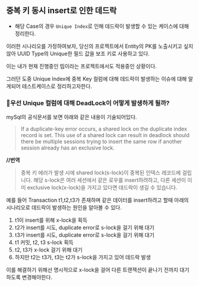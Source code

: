 ## 중복 키 동시 insert로 인한 데드락
- 해당 Case의 경우 `Unique Index`로 인해 데드락이 발생할 수 있는 케이스에 대해 정리한다.

이러한 시나리오를 가정하여보자, 당신의 프로젝트에서 Entity의 PK를 노출시키고 싶지 않아 UUID Type의 Unique한 필드 값을 보조 키로 사용하고 있다.

이는 내가 현재 진행중인 띱이라는 프로젝트에서도 적용중인 상황이다.

그러던 도중 Unique Index에 중복 Key 컬럼에 대해 데드락이 발생하는 이슈에 대해 알게되어 테스트케이스로 정리하고자한다.

### 🤔우선 Unique 컬럼에 대해 DeadLock이 어떻게 발생하게 될까?
mySql의 공식문서를 보면 아래와 같은 내용이 기술되어있다.

> If a duplicate-key error occurs, a shared lock on the duplicate index record is set.
> This use of a shared lock can result in deadlock should there be multiple sessions trying to 
> insert the same row if another session already has an exclusive lock.

**//번역**
> 중복 키 에러가 발생 시에 shared lock(s-lock)이 중복된 인덱스 레코드에 걸립니다. 해당 s-lock은 여러 세션에서 같은 로우를 insert하려하고, 
> 다른 세션이 이미 exclusive lock(x-lock)을 가지고 있다면 데드락이 생길 수 있습니다.

예를 들어 Transaction t1,t2,t3가 존재하며 같은 데이터를 insert하려고 할때 아래의 시나리오로 데드락이 발생하는 원인을 알아볼 수 있다.

1. t1이 insert를 위해 x-lock을 획득
2. t2가 insert를 시도, duplicate error로 s-lock을 걸기 위해 대기
3. t3가 insert를 시도, duplicate error로 s-lock을 걸기 위해 대기
4. t1 커밋, t2, t3 s-lock 획득
5. t2, t3가 x-lock 걸기 위해 대기
6. 하지만 t2는 t3가, t3는 t2가 s-lock을 가지고 있어 데드락 발생

이를 해결하기 위해선 명시적으로 x-lock을 걸어 다른 트랜잭션이 끝나기 전까지 대기하도록 변경해야한다.


